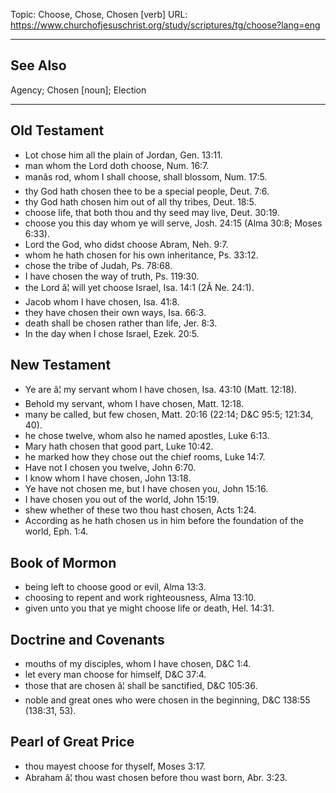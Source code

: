 Topic: Choose, Chose, Chosen [verb]
URL: https://www.churchofjesuschrist.org/study/scriptures/tg/choose?lang=eng

---

## See Also

Agency; Chosen [noun]; Election

---

## Old Testament

- Lot chose him all the plain of Jordan, Gen. 13:11.
- man whom the Lord doth choose, Num. 16:7.
- manâs rod, whom I shall choose, shall blossom, Num. 17:5.
- thy God hath chosen thee to be a special people, Deut. 7:6.
- thy God hath chosen him out of all thy tribes, Deut. 18:5.
- choose life, that both thou and thy seed may live, Deut. 30:19.
- choose you this day whom ye will serve, Josh. 24:15 (Alma 30:8; Moses 6:33).
- Lord the God, who didst choose Abram, Neh. 9:7.
- whom he hath chosen for his own inheritance, Ps. 33:12.
- chose the tribe of Judah, Ps. 78:68.
- I have chosen the way of truth, Ps. 119:30.
- the Lord â¦ will yet choose Israel, Isa. 14:1 (2Â Ne. 24:1).
- Jacob whom I have chosen, Isa. 41:8.
- they have chosen their own ways, Isa. 66:3.
- death shall be chosen rather than life, Jer. 8:3.
- In the day when I chose Israel, Ezek. 20:5.

## New Testament

- Ye are â¦ my servant whom I have chosen, Isa. 43:10 (Matt. 12:18).
- Behold my servant, whom I have chosen, Matt. 12:18.
- many be called, but few chosen, Matt. 20:16 (22:14; D&C 95:5; 121:34, 40).
- he chose twelve, whom also he named apostles, Luke 6:13.
- Mary hath chosen that good part, Luke 10:42.
- he marked how they chose out the chief rooms, Luke 14:7.
- Have not I chosen you twelve, John 6:70.
- I know whom I have chosen, John 13:18.
- Ye have not chosen me, but I have chosen you, John 15:16.
- I have chosen you out of the world, John 15:19.
- shew whether of these two thou hast chosen, Acts 1:24.
- According as he hath chosen us in him before the foundation of the world, Eph. 1:4.

## Book of Mormon

- being left to choose good or evil, Alma 13:3.
- choosing to repent and work righteousness, Alma 13:10.
- given unto you that ye might choose life or death, Hel. 14:31.

## Doctrine and Covenants

- mouths of my disciples, whom I have chosen, D&C 1:4.
- let every man choose for himself, D&C 37:4.
- those that are chosen â¦ shall be sanctified, D&C 105:36.
- noble and great ones who were chosen in the beginning, D&C 138:55 (138:31, 53).

## Pearl of Great Price

- thou mayest choose for thyself, Moses 3:17.
- Abraham â¦ thou wast chosen before thou wast born, Abr. 3:23.


